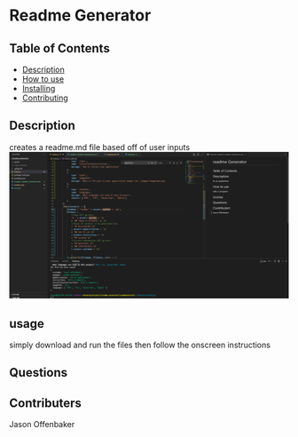 # Readme Generator
## Table of Contents
* [Description](#Description) 
* [How to use](#usage) 
* [Installing](#Installing) 
* [Contributing](#contribution) 
## Description 
creates a readme.md file based off of user inputs
![Readme Generator](./images/application.png)
## usage 
simply download and run the files then follow the onscreen instructions
## Questions 
## Contributers 
Jason Offenbaker
